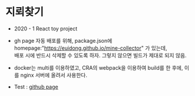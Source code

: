 # 지뢰찾기

- 2020 - 1 React toy project

- gh page 자동 배포를 위해, package.json에 homepage:"https://euidong.github.io/mine-collector" 가 있는데, <br>
배포 시에 반드시 삭제할 수 있도록 하자. 그렇지 않으면 빌드가 제대로 되지 않음.

- docker는 multi를 이용하였고, CRA의 webpack을 이용하여 build를 한 후에, 이를 nginx 서버에 올려서 사용한다. 

- Test : [github page](https://euidong.github.io/mine-collector)
